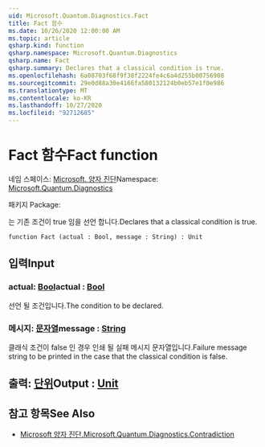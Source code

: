 ```yaml
---
uid: Microsoft.Quantum.Diagnostics.Fact
title: Fact 함수
ms.date: 10/26/2020 12:00:00 AM
ms.topic: article
qsharp.kind: function
qsharp.namespace: Microsoft.Quantum.Diagnostics
qsharp.name: Fact
qsharp.summary: Declares that a classical condition is true.
ms.openlocfilehash: 6a08703f68f9f38f2224fe4c6a4d255b00756908
ms.sourcegitcommit: 29e0d88a30e4166fa580132124b0eb57e1f0e986
ms.translationtype: MT
ms.contentlocale: ko-KR
ms.lasthandoff: 10/27/2020
ms.locfileid: "92712685"
---
```

# <a name="fact-function"></a><span data-ttu-id="24edf-102">Fact 함수</span><span class="sxs-lookup"><span data-stu-id="24edf-102">Fact function</span></span>

<span data-ttu-id="24edf-103">네임 스페이스: [Microsoft. 양자 진단](xref:Microsoft.Quantum.Diagnostics)</span><span class="sxs-lookup"><span data-stu-id="24edf-103">Namespace: [Microsoft.Quantum.Diagnostics](xref:Microsoft.Quantum.Diagnostics)</span></span>

<span data-ttu-id="24edf-104">패키지 [](https://nuget.org/packages/)</span><span class="sxs-lookup"><span data-stu-id="24edf-104">Package: [](https://nuget.org/packages/)</span></span>


<span data-ttu-id="24edf-105">는 기존 조건이 true 임을 선언 합니다.</span><span class="sxs-lookup"><span data-stu-id="24edf-105">Declares that a classical condition is true.</span></span>

```qsharp
function Fact (actual : Bool, message : String) : Unit
```


## <a name="input"></a><span data-ttu-id="24edf-106">입력</span><span class="sxs-lookup"><span data-stu-id="24edf-106">Input</span></span>

### <a name="actual--bool"></a><span data-ttu-id="24edf-107">actual: [Bool](xref:microsoft.quantum.lang-ref.bool)</span><span class="sxs-lookup"><span data-stu-id="24edf-107">actual : [Bool](xref:microsoft.quantum.lang-ref.bool)</span></span>

<span data-ttu-id="24edf-108">선언 될 조건입니다.</span><span class="sxs-lookup"><span data-stu-id="24edf-108">The condition to be declared.</span></span>


### <a name="message--string"></a><span data-ttu-id="24edf-109">메시지: [문자열](xref:microsoft.quantum.lang-ref.string)</span><span class="sxs-lookup"><span data-stu-id="24edf-109">message : [String](xref:microsoft.quantum.lang-ref.string)</span></span>

<span data-ttu-id="24edf-110">클래식 조건이 false 인 경우 인쇄 될 실패 메시지 문자열입니다.</span><span class="sxs-lookup"><span data-stu-id="24edf-110">Failure message string to be printed in the case that the classical condition is false.</span></span>



## <a name="output--unit"></a><span data-ttu-id="24edf-111">출력: [단위](xref:microsoft.quantum.lang-ref.unit)</span><span class="sxs-lookup"><span data-stu-id="24edf-111">Output : [Unit](xref:microsoft.quantum.lang-ref.unit)</span></span>



## <a name="see-also"></a><span data-ttu-id="24edf-112">참고 항목</span><span class="sxs-lookup"><span data-stu-id="24edf-112">See Also</span></span>

- [<span data-ttu-id="24edf-113">Microsoft 양자 진단.</span><span class="sxs-lookup"><span data-stu-id="24edf-113">Microsoft.Quantum.Diagnostics.Contradiction</span></span>](xref:Microsoft.Quantum.Diagnostics.Contradiction)